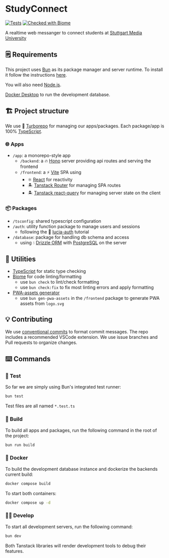 # StudyConnect

[![Tests](https://github.com/DenizGazitepe/application-project-ws24/actions/workflows/test.yml/badge.svg)](https://github.com/DenizGazitepe/application-project-ws24/actions/workflows/test.yml) [![Checked with Biome](https://img.shields.io/badge/Checked_with-Biome-60a5fa?style=flat&logo=biome)](https://biomejs.dev)

A realtime web messanger to connect students at [Stuttgart Media University](https://www.hdm-stuttgart.de/)

## 🗒️ Requirements

This project uses [Bun](https://bun.sh) as its package manager and server runtime.
To install it follow the instructions [here](https://bun.sh/docs/installation).

You will also need [Node.js](https://nodejs.org/en/download).

[Docker Desktop](https://www.docker.com/) to run the development database.

## 🏗️ Project structure

We use 🚀 [Turborepo](https://turbo.build) for managing our apps/packages.
Each package/app is 100% [TypeScript](https://www.typescriptlang.org/).

### 🌐 Apps

- `/app`: a monorepo-style app
  - `/backend`: a 🔥 [Hono](https://hono.dev) server providing api routes and serving the frontend
  - `/frontend`: a ⚡ [Vite](https://vite.dev) SPA using
    - ⚛️ [React](https://react.dev) for reactivity
    - 🏝️ [Tanstack Router](https://tanstack.com/router/) for managing SPA routes
    - 🏝️ [Tanstack react-query](https://tanstack.com/query) for managing server state on the client

### 📦 Packages

- `/tsconfig`: shared typescript configuration
- `/auth`: utility function package to manage users and sessions
  - following the 🔐 [lucia-auth](https://lucia-auth.com/) tutorial
- `/database`: package for handling db schema and access
  - using 💧 [Drizzle ORM](https://orm.drizzle.team/) with [PostgreSQL](https://www.postgresql.org/) on the server

## 🧰 Utilities

- [TypeScript](https://www.typescriptlang.org/) for static type checking
- [Biome](https://biomejs.dev/) for code linting/formatting
  - use `bun check` to lint/check formatting
  - use `bun check:fix` to fix most linting errors and apply formatting
- [PWA-assets generator](https://vite-pwa-org.netlify.app/assets-generator)
  - use `bun gen-pwa-assets` in the `/frontend` package to generate PWA assets from `logo.svg`

## 💡 Contributing

We use [conventional commits](https://www.conventionalcommits.org) to format commit messages. The repo includes a recommended VSCode extension.
We use issue branches and Pull requests to organize changes.

## ⌨️ Commands

### 🧪 Test

So far we are simply using Bun's integrated test runner:

```zsh
bun test
```

Test files are all named `*.test.ts`

### 🚧 Build

To build all apps and packages, run the following command in the root of the project:

```zsh
bun run build
```

### 🐋 Docker

To build the development database instance and dockerize the backends current build:

```zsh
docker compose build
```

To start both containers:

```zsh
docker compose up -d
```

### 👨‍💻 Develop

To start all development servers, run the following command:

```zsh
bun dev
```

Both Tanstack libraries will render development tools to debug their features.
